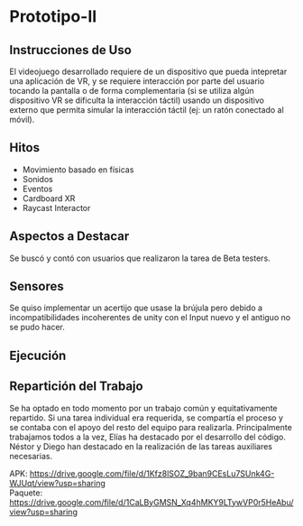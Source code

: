 # Prototipo-II
## Instrucciones de Uso
El videojuego desarrollado requiere de un dispositivo que pueda intepretar una aplicación de VR, y se requiere interacción
por parte del usuario tocando la pantalla o de forma complementaria (si se utiliza algún dispositivo VR se dificulta la interacción táctil)
usando un dispositivo externo que permita simular la interacción táctil (ej: un ratón conectado al móvil).

## Hitos
- Movimiento basado en físicas
- Sonidos
- Eventos
- Cardboard XR
- Raycast Interactor

## Aspectos a Destacar
Se buscó y contó con usuarios que realizaron la tarea de Beta testers.


## Sensores
Se quiso implementar un acertijo que usase la brújula pero debido a incompatibilidades incoherentes de unity con el Input nuevo y el antiguo no se pudo hacer.

## Ejecución


## Repartición del Trabajo
Se ha optado en todo momento por un trabajo común y equitativamente repartido.
Si una tarea individual era requerida, se compartía el proceso y se contaba con el apoyo del resto del equipo para realizarla.
Principalmente trabajamos todos a la vez, Elías ha destacado por el desarrollo del código. Néstor y Diego han destacado en la
realización de las tareas auxiliares necesarias.

APK: https://drive.google.com/file/d/1Kfz8lSOZ_9ban9CEsLu7SUnk4G-WJUqt/view?usp=sharing  
Paquete: https://drive.google.com/file/d/1CaLByGMSN_Xq4hMKY9LTywVP0r5HeAbu/view?usp=sharing
